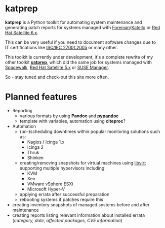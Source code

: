 # katprep
**katprep** is a Python toolkit for automating system maintenance and generating patch reports for systems managed with [Foreman](http://www.theforeman.org/)/[Katello](http://www.katello.org/) or [Red Hat Satellite 6.x](http://www.redhat.com/products/enterprise-linux/satellite/).
 
This can be very useful if you need to document software changes due to IT certifications like [ISO/IEC 27001:2005](http://en.wikipedia.org/wiki/ISO/IEC_27001:2005) or many other.

This toolkit is currently under development, it's a complete rewrite of my other toolkit [**satprep**](https://github.com/stdevel/satprep), which did the same job for systems managed with [Spacewalk](http://www.spacewalkproject.org/), [Red Hat Satellite 5.x](http://www.redhat.com/products/enterprise-linux/satellite/) or [SUSE Manager](http://www.suse.com/products/suse-manager/).

So - stay tuned and check-out this site more often.

# Planned features
- Reporting
  - various formats by using **Pandoc** and [**pypandoc**](https://pypi.python.org/pypi/pypandoc)
  - template with variables, automation using **citeproc**?
- Automation
  - (*un-*)scheduling downtimes within popular monitoring solutions such as:
    - Nagios / Icinga 1.x
    - Icinga 2
    - Thruk
    - Shinken
  - creating/removing snapshots for virtual machines using [libvirt](http://www.libvirt.org) supporting multiple hypervisors including:
    - KVM
    - Xen
    - VMware vSphere ESXi
    - Microsoft Hyper-V
  - applying errata after successful preparation
  - rebooting systems if patches require this
- creating inventory snapshots of managed systems before and after maintenance
- creating reports listing relevant information about installed errata (*category, date, affected packages, CVE information*)
